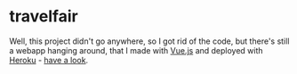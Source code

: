# travelfair

Well, this project didn't go anywhere, so I got rid of the code, but there's still a webapp hanging around, that I made with [Vue.js](https://vuejs.org/) and deployed with [Heroku](https://www.heroku.com/) - [have a look](https://travelfair.herokuapp.com/).
